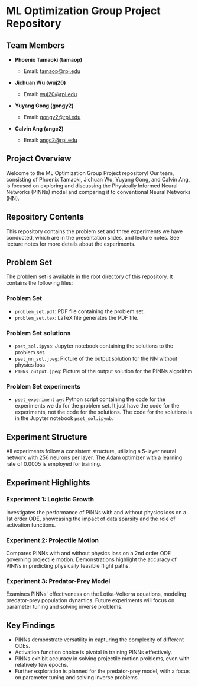 # ML Optimization Group Project Repository

## Team Members
- **Phoenix Tamaoki (tamaop)**
  - Email: tamaop@rpi.edu

- **Jichuan Wu (wuj20)**
  - Email: wuj20@rpi.edu

- **Yuyang Gong (gongy2)**
  - Email: gongy2@rpi.edu

- **Calvin Ang (angc2)**
  - Email: angc2@rpi.edu

## Project Overview

Welcome to the ML Optimization Group Project repository! Our team, consisting of Phoenix Tamaoki, Jichuan Wu, Yuyang Gong, and Calvin Ang, is focused on exploring and discussing the Physically Informed Neural Networks (PINNs) model and comparing it to conventional Neural Networks (NN).

## Repository Contents
This repository contains the problem set and three experiments we have conducted, which are in the presentation slides, and lecture notes. See lecture notes for more details about the experiments.

## Problem Set
The problem set is available in the root directory of this repository. It contains the following files:
### Problem Set
- `problem_set.pdf`: PDF file containing the problem set.
- `problem_set.tex`: LaTeX file generates the PDF file.

### Problem Set solutions
- `pset_sol.ipynb`: Jupyter notebook containing the solutions to the problem set.
- `pset_nn_sol.jpeg`: Picture of the output solution for the NN without physics loss
- `PINNs_output.jpeg`: Picture of the output solution for the PINNs algorithm

### Problem Set experiments
- `pset_experiment.py`: Python script containing the code for the experiments we do for the problem set. It just have the code for the experiments, not the code for the solutions. The code for the solutions is in the Jupyter notebook `pset_sol.ipynb`.

## Experiment Structure
All experiments follow a consistent structure, utilizing a 5-layer neural network with 256 neurons per layer. The Adam optimizer with a learning rate of 0.0005 is employed for training.

## Experiment Highlights

### Experiment 1: Logistic Growth
Investigates the performance of PINNs with and without physics loss on a 1st order ODE, showcasing the impact of data sparsity and the role of activation functions.

### Experiment 2: Projectile Motion
Compares PINNs with and without physics loss on a 2nd order ODE governing projectile motion. Demonstrations highlight the accuracy of PINNs in predicting physically feasible flight paths.

### Experiment 3: Predator-Prey Model
Examines PINNs' effectiveness on the Lotka-Volterra equations, modeling predator-prey population dynamics. Future experiments will focus on parameter tuning and solving inverse problems.

## Key Findings
- PINNs demonstrate versatility in capturing the complexity of different ODEs.
- Activation function choice is pivotal in training PINNs effectively.
- PINNs exhibit accuracy in solving projectile motion problems, even with relatively few epochs.
- Further exploration is planned for the predator-prey model, with a focus on parameter tuning and solving inverse problems.
